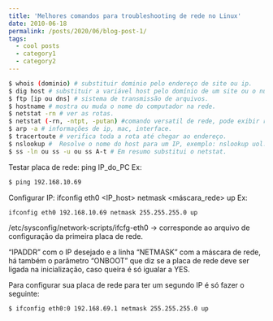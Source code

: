 ```yaml
---
title: 'Melhores comandos para troubleshooting de rede no Linux'
date: 2010-06-18
permalink: /posts/2020/06/blog-post-1/
tags:
  - cool posts
  - category1
  - category2
---
```


```bash
$ whois (dominio) # substituir dominio pelo endereço de site ou ip.
$ dig host # substituir a variável host pelo domínio de um site ou o número IP.
$ ftp [ip ou dns] # sistema de transmissão de arquivos.
$ hostname # mostra ou muda o nome do computador na rede.
$ netstat -rn # ver as rotas.
$ netstat (-rn, -ntpt, -putan) #comando versatil de rede, pode exibir rotas.
$ arp -a # informações de ip, mac, interface.
$ tracertoute # verifica toda a rota até chegar ao endereço.
$ nslookup #  Resolve o nome do host para um IP, exemplo: nslookup uol.com.br.
$ ss -ln ou ss -u ou ss A-t # Em resumo substitui o netstat.
```
Testar placa de rede:
ping IP_do_PC
Ex: 
```bash
$ ping 192.168.10.69
```

Configurar IP:
ifconfig eth0 <IP_host> netmask <máscara_rede> up
Ex: 
```bash
ifconfig eth0 192.168.10.69 netmask 255.255.255.0 up
```

/etc/sysconfig/network-scripts/ifcfg-eth0  -> corresponde ao arquivo de configuração da primeira placa de rede.

“IPADDR” com o IP desejado e a linha 
“NETMASK” com a máscara de rede, há também o parâmetro 
“ONBOOT” que diz se a placa de rede deve ser ligada na
inicialização, caso queira é só igualar a YES.

Para configurar sua placa de rede para ter um segundo IP é só fazer o seguinte:
```bash
$ ifconfig eth0:0 192.168.69.1 netmask 255.255.255.0 up
```
